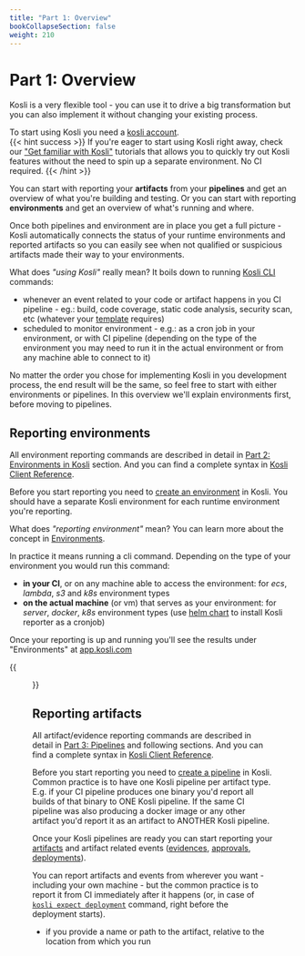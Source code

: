 ```yaml
---
title: "Part 1: Overview"
bookCollapseSection: false
weight: 210
---
```


# Part 1: Overview

Kosli is a very flexible tool - you can use it to drive a big transformation but you can also implement it without changing your existing process. 

To start using Kosli you need a [kosli account](https://app.kosli.com/sign-up).  
{{< hint success >}}
If you're eager to start using Kosli right away, check our ["Get familiar with Kosli"](/tutorials/get_familiar_with_kosli/) tutorials that allows you to quickly try out Kosli features without the need to spin up a separate environment. No CI required.
{{< /hint >}}

You can start with reporting your **artifacts** from your **pipelines** and get an overview of what you're building and testing. Or you can start with reporting **environments** and get an overview of what's running and where. 


Once both pipelines and environment are in place you get a full picture - Kosli automatically connects the status of your runtime environments and reported artifacts so you can easily see when not qualified or suspicious artifacts made their way to your environments.

What does *"using Kosli"* really mean? It boils down to running [Kosli CLI](/kosli_overview/kosli_tools/#cli) commands:
* whenever an event related to your code or artifact happens in you CI pipeline - eg.: build, code coverage, static code analysis, security scan, etc (whatever your [template](/kosli_overview/what_is_kosli/#template) requires)
* scheduled to monitor environment - e.g.: as a cron job in your environment, or with CI pipeline (depending on the type of the environment you may need to run it in the actual environment or from any machine able to connect to it)

No matter the order you chose for implementing Kosli in you development process, the end result will be the same, so feel free to start with either environments or pipelines. In this overview we'll explain environments first, before moving to pipelines.

## Reporting environments

All environment reporting commands are described in detail in [Part 2: Environments in Kosli](/getting_started/part_2_environments/) section. And you can find a complete syntax in [Kosli Client Reference](/client_reference/).

Before you start reporting you need to [create an environment](/getting_started/part_2_environments/#create-an-environment) in Kosli. You should have a separate Kosli environment for each runtime environment you're reporting.

What does *"reporting environment"* mean? You can learn more about the concept in [Environments](/kosli_overview/what_is_kosli/#environments).

In practice it means running a cli command. Depending on the type of your environment you would run this command:
* **in your CI**, or on any machine able to access the environment: for *ecs*, *lambda*, *s3* and *k8s* environment types
* **on the actual machine** (or vm) that serves as your environment: for *server*, *docker*, *k8s* environment types (use [helm chart](/helm) to install Kosli reporter as a cronjob)

Once your reporting is up and running you'll see the results under "Environments" at [app.kosli.com](https://app.kosli.com)

{{<figure src="/images/env-reporting.png" alt="Environments at app.kosli.com" width="900">}}

## Reporting artifacts

All artifact/evidence reporting commands are described in detail in [Part 3: Pipelines](/getting_started/part_3_pipelines/) and following sections. And you can find a complete syntax in [Kosli Client Reference](/client_reference/).

Before you start reporting you need to [create a pipeline](/getting_started/part_3_pipelines/#create-a-pipeline) in Kosli. Common practice is to have one Kosli pipeline per artifact type. E.g. if your CI pipeline produces one binary you'd report all builds of that binary to ONE Kosli pipeline. If the same CI pipeline was also producing a docker image or any other artifact you'd report it as an artifact to ANOTHER Kosli pipeline. 

Once your Kosli pipelines are ready you can start reporting your [artifacts](/getting_started/part_4_artifacts/) and artifact related events ([evidences](/getting_started/part_5_evidences/), [approvals](/getting_started/part_6_approvals/), [deployments](/getting_started/part_7_deployments/)).

You can report artifacts and events from wherever you want - including your own machine - but the common practice is to report it from CI immediately after it happens (or, in case of [`kosli expect deployment`](/client_reference/kosli_expect_deployment/) command, right before the deployment starts).

[comment]: <> (When reporting artifact and artifact related events, kosli needs to figure out what's the fingerprint of the artifact the report belongs to.)  

[comment]: <> (It can determine that in two ways:)
* if you provide a name or path to the artifact, relative to the location from which you run 

